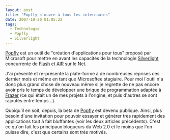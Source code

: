 ```yaml
---
layout: post
title: "Popfly s'ouvre à tous les internautes"
date: 2007-10-20 01:05:22
tags:
  - Technologie
  - Popfly
  - Silverlight
---
```


[Popfly](//popfly.ms/) est un outil de &quot;création d'applications pour tous&quot; proposé par Microsoft pour mettre en avant les capacités de la technologie [Silverlight](//msdn.microsoft.com/en-us/silverlight/bb187358.aspx) concurrente de [Flash](//www.adobe.com/products/flash.html) et [AIR](http://www.adobe.com/products/air.html) sur le Net.</p>

J'ai présenté et re-présenté la plate-forme à de nombreuses reprises ces dernier mois et même en tant que Microsoftee stagiaire. Pour moi l'outil n'a donc plus grand chose de nouveau même si je regrette de ne pas encore avoir pris le temps de développer une brique de programmation adaptée à [Frazer](http://www.frazer.biz) (ce qui était un de mes projets à l'origine, et puis d'autres se sont rajoutés entre temps&#8230;).

Quoiqu'il en soit, depuis, la beta de [Popfly](http://popfly.ms/) est devenu publique. Ainsi, plus besoin d'une invitation pour pouvoir essayer et générer très rapidement des applications tout à fait bluffantes (voir les deux articles précédents). C'est ce qu'on fait les principaux blogueurs du Web 2.0 et le moins que l'on puisse dire, c'est que certains sont très motivés.